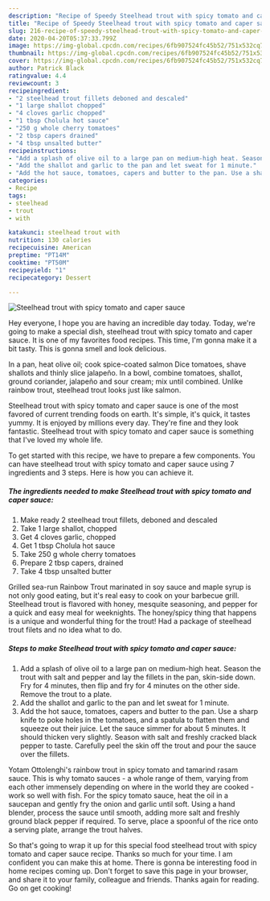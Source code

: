 ```yaml
---
description: "Recipe of Speedy Steelhead trout with spicy tomato and caper sauce"
title: "Recipe of Speedy Steelhead trout with spicy tomato and caper sauce"
slug: 216-recipe-of-speedy-steelhead-trout-with-spicy-tomato-and-caper-sauce
date: 2020-04-20T05:37:33.799Z
image: https://img-global.cpcdn.com/recipes/6fb907524fc45b52/751x532cq70/steelhead-trout-with-spicy-tomato-and-caper-sauce-recipe-main-photo.jpg
thumbnail: https://img-global.cpcdn.com/recipes/6fb907524fc45b52/751x532cq70/steelhead-trout-with-spicy-tomato-and-caper-sauce-recipe-main-photo.jpg
cover: https://img-global.cpcdn.com/recipes/6fb907524fc45b52/751x532cq70/steelhead-trout-with-spicy-tomato-and-caper-sauce-recipe-main-photo.jpg
author: Patrick Black
ratingvalue: 4.4
reviewcount: 3
recipeingredient:
- "2 steelhead trout fillets deboned and descaled"
- "1 large shallot chopped"
- "4 cloves garlic chopped"
- "1 tbsp Cholula hot sauce"
- "250 g whole cherry tomatoes"
- "2 tbsp capers drained"
- "4 tbsp unsalted butter"
recipeinstructions:
- "Add a splash of olive oil to a large pan on medium-high heat. Season the trout with salt and pepper and lay the fillets in the pan, skin-side down. Fry for 4 minutes, then flip and fry for 4 minutes on the other side. Remove the trout to a plate."
- "Add the shallot and garlic to the pan and let sweat for 1 minute."
- "Add the hot sauce, tomatoes, capers and butter to the pan. Use a sharp knife to poke holes in the tomatoes, and a spatula to flatten them and squeeze out their juice. Let the sauce simmer for about 5 minutes. It should thicken very slightly. Season with salt and freshly cracked black pepper to taste. Carefully peel the skin off the trout and pour the sauce over the fillets."
categories:
- Recipe
tags:
- steelhead
- trout
- with

katakunci: steelhead trout with 
nutrition: 130 calories
recipecuisine: American
preptime: "PT14M"
cooktime: "PT50M"
recipeyield: "1"
recipecategory: Dessert

---
```



![Steelhead trout with spicy tomato and caper sauce](https://img-global.cpcdn.com/recipes/6fb907524fc45b52/751x532cq70/steelhead-trout-with-spicy-tomato-and-caper-sauce-recipe-main-photo.jpg)

Hey everyone, I hope you are having an incredible day today. Today, we're going to make a special dish, steelhead trout with spicy tomato and caper sauce. It is one of my favorites food recipes. This time, I'm gonna make it a bit tasty. This is gonna smell and look delicious.

In a pan, heat olive oil; cook spice-coated salmon Dice tomatoes, shave shallots and thinly slice jalapeño. In a bowl, combine tomatoes, shallot, ground coriander, jalapeño and sour cream; mix until combined. Unlike rainbow trout, steelhead trout looks just like salmon.

Steelhead trout with spicy tomato and caper sauce is one of the most favored of current trending foods on earth. It's simple, it's quick, it tastes yummy. It is enjoyed by millions every day. They're fine and they look fantastic. Steelhead trout with spicy tomato and caper sauce is something that I've loved my whole life.


To get started with this recipe, we have to prepare a few components. You can have steelhead trout with spicy tomato and caper sauce using 7 ingredients and 3 steps. Here is how you can achieve it.

<!--inarticleads1-->

##### The ingredients needed to make Steelhead trout with spicy tomato and caper sauce:

1. Make ready 2 steelhead trout fillets, deboned and descaled
1. Take 1 large shallot, chopped
1. Get 4 cloves garlic, chopped
1. Get 1 tbsp Cholula hot sauce
1. Take 250 g whole cherry tomatoes
1. Prepare 2 tbsp capers, drained
1. Take 4 tbsp unsalted butter


Grilled sea-run Rainbow Trout marinated in soy sauce and maple syrup is not only good eating, but it&#39;s real easy to cook on your barbecue grill. Steelhead trout is flavored with honey, mesquite seasoning, and pepper for a quick and easy meal for weeknights. The honey/spicy thing that happens is a unique and wonderful thing for the trout! Had a package of steelhead trout filets and no idea what to do. 

<!--inarticleads2-->

##### Steps to make Steelhead trout with spicy tomato and caper sauce:

1. Add a splash of olive oil to a large pan on medium-high heat. Season the trout with salt and pepper and lay the fillets in the pan, skin-side down. Fry for 4 minutes, then flip and fry for 4 minutes on the other side. Remove the trout to a plate.
1. Add the shallot and garlic to the pan and let sweat for 1 minute.
1. Add the hot sauce, tomatoes, capers and butter to the pan. Use a sharp knife to poke holes in the tomatoes, and a spatula to flatten them and squeeze out their juice. Let the sauce simmer for about 5 minutes. It should thicken very slightly. Season with salt and freshly cracked black pepper to taste. Carefully peel the skin off the trout and pour the sauce over the fillets.


Yotam Ottolenghi&#39;s rainbow trout in spicy tomato and tamarind rasam sauce. This is why tomato sauces - a whole range of them, varying from each other immensely depending on where in the world they are cooked - work so well with fish. For the spicy tomato sauce, heat the oil in a saucepan and gently fry the onion and garlic until soft. Using a hand blender, process the sauce until smooth, adding more salt and freshly ground black pepper if required. To serve, place a spoonful of the rice onto a serving plate, arrange the trout halves. 

So that's going to wrap it up for this special food steelhead trout with spicy tomato and caper sauce recipe. Thanks so much for your time. I am confident you can make this at home. There is gonna be interesting food in home recipes coming up. Don't forget to save this page in your browser, and share it to your family, colleague and friends. Thanks again for reading. Go on get cooking!
